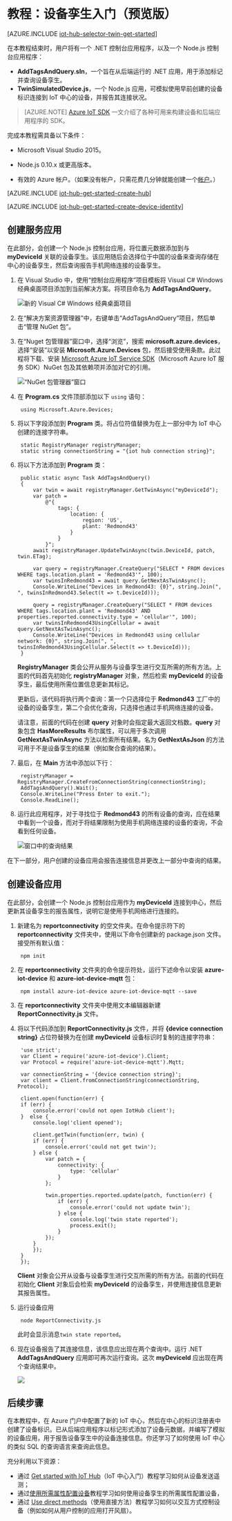 <properties
	pageTitle="设备孪生入门 | Azure"
	description="本教程介绍如何使用设备孪生"
	services="iot-hub"
	documentationCenter="node"
	authors="fsautomata"
	manager="timlt"
	editor=""/>  


<tags
     ms.service="iot-hub"
     ms.devlang="node"
     ms.topic="article"
     ms.tgt_pltfrm="na"
     ms.workload="na"
     ms.date="09/13/2016"
     wacn.date="12/12/2016"
     ms.author="elioda"/>  


# 教程：设备孪生入门（预览版）

[AZURE.INCLUDE [iot-hub-selector-twin-get-started](../../includes/iot-hub-selector-twin-get-started.md)]

在本教程结束时，用户将有一个 .NET 控制台应用程序，以及一个 Node.js 控制台应用程序：

* **AddTagsAndQuery.sln**，一个旨在从后端运行的 .NET 应用，用于添加标记并查询设备孪生。
* **TwinSimulatedDevice.js**，一个 Node.js 应用，可模拟使用早前创建的设备标识连接到 IoT 中心的设备，并报告其连接状况。

> [AZURE.NOTE]
[Azure IoT SDK][lnk-hub-sdks] 一文介绍了各种可用来构建设备和后端应用程序的 SDK。
> 
> 

完成本教程需具备以下条件：

+ Microsoft Visual Studio 2015。

+ Node.js 0.10.x 或更高版本。

+ 有效的 Azure 帐户。（如果没有帐户，只需花费几分钟就能创建一个[帐户][lnk-free-trial]。）

[AZURE.INCLUDE [iot-hub-get-started-create-hub](../../includes/iot-hub-get-started-create-hub.md)]

[AZURE.INCLUDE [iot-hub-get-started-create-device-identity](../../includes/iot-hub-get-started-create-device-identity.md)]

## 创建服务应用
在此部分，会创建一个 Node.js 控制台应用，将位置元数据添加到与 **myDeviceId** 关联的设备孪生。该应用随后会选择位于中国的设备来查询存储在中心的设备孪生，然后查询报告手机网络连接的设备孪生。

1. 在 Visual Studio 中，使用“控制台应用程序”项目模板将 Visual C# Windows 经典桌面项目添加到当前解决方案。将项目命名为 **AddTagsAndQuery**。
   
    ![新的 Visual C# Windows 经典桌面项目][img-createapp]  

2. 在“解决方案资源管理器”中，右键单击“AddTagsAndQuery”项目，然后单击“管理 NuGet 包”。
3. 在“Nuget 包管理器”窗口中，选择“浏览”，搜索 **microsoft.azure.devices**，选择“安装”以安装 **Microsoft.Azure.Devices** 包，然后接受使用条款。此过程将下载、安装 [Microsoft Azure IoT Service SDK][lnk-nuget-service-sdk]（Microsoft Azure IoT 服务 SDK）NuGet 包及其依赖项并添加对它的引用。
   
    ![“NuGet 包管理器”窗口][img-servicenuget]  

4. 在 **Program.cs** 文件顶部添加以下 `using` 语句：
   
        using Microsoft.Azure.Devices;
5. 将以下字段添加到 **Program** 类。将占位符值替换为在上一部分中为 IoT 中心创建的连接字符串。
   
        static RegistryManager registryManager;
        static string connectionString = "{iot hub connection string}";
6. 将以下方法添加到 **Program** 类：
   
        public static async Task AddTagsAndQuery()
        {
            var twin = await registryManager.GetTwinAsync("myDeviceId");
            var patch =
                @"{
                    tags: {
                        location: {
                            region: 'US',
                            plant: 'Redmond43'
                        }
                    }
                }";
            await registryManager.UpdateTwinAsync(twin.DeviceId, patch, twin.ETag);
   
            var query = registryManager.CreateQuery("SELECT * FROM devices WHERE tags.location.plant = 'Redmond43'", 100);
            var twinsInRedmond43 = await query.GetNextAsTwinAsync();
            Console.WriteLine("Devices in Redmond43: {0}", string.Join(", ", twinsInRedmond43.Select(t => t.DeviceId)));
   
            query = registryManager.CreateQuery("SELECT * FROM devices WHERE tags.location.plant = 'Redmond43' AND properties.reported.connectivity.type = 'cellular'", 100);
            var twinsInRedmond43UsingCellular = await query.GetNextAsTwinAsync();
            Console.WriteLine("Devices in Redmond43 using cellular network: {0}", string.Join(", ", twinsInRedmond43UsingCellular.Select(t => t.DeviceId)));
        }
   
    **RegistryManager** 类会公开从服务与设备孪生进行交互所需的所有方法。上面的代码首先初始化 **registryManager** 对象，然后检索 **myDeviceId** 的设备孪生，最后使用所需位置信息更新其标记。
   
    更新后，该代码将执行两个查询：第一个只选择位于 **Redmond43** 工厂中的设备的设备孪生，第二个会优化查询，只选择也通过手机网络连接的设备。
   
    请注意，前面的代码在创建 **query** 对象时会指定最大返回文档数。**query** 对象包含 **HasMoreResults** 布尔属性，可以用于多次调用 **GetNextAsTwinAsync** 方法以检索所有结果。名为 **GetNextAsJson** 的方法可用于不是设备孪生的结果（例如聚合查询的结果）。
7. 最后，在 **Main** 方法中添加以下行：
   
        registryManager = RegistryManager.CreateFromConnectionString(connectionString);
        AddTagsAndQuery().Wait();
        Console.WriteLine("Press Enter to exit.");
        Console.ReadLine();
8. 运行此应用程序，对于寻找位于 **Redmond43** 的所有设备的查询，应在结果中看到一个设备，而对于将结果限制为使用手机网络连接的设备的查询，不会看到任何设备。
   
    ![窗口中的查询结果][img-addtagapp]  


在下一部分，用户创建的设备应用会报告连接信息并更改上一部分中查询的结果。

## 创建设备应用
在此部分，会创建一个 Node.js 控制台应用作为 **myDeviceId** 连接到中心，然后更新其设备孪生的报告属性，说明它是使用手机网络进行连接的。

1. 新建名为 **reportconnectivity** 的空文件夹。在命令提示符下的 **reportconnectivity** 文件夹中，使用以下命令创建新的 package.json 文件。接受所有默认值：
   
    
        npm init
    
2. 在 **reportconnectivity** 文件夹的命令提示符处，运行下述命令以安装 **azure-iot-device** 和 **azure-iot-device-mqtt** 包：
   
    
        npm install azure-iot-device azure-iot-device-mqtt --save
    
3. 在 **reportconnectivity** 文件夹中使用文本编辑器新建 **ReportConnectivity.js** 文件。
4. 将以下代码添加到 **ReportConnectivity.js** 文件，并将 **{device connection string}** 占位符替换为在创建 **myDeviceId** 设备标识时复制的连接字符串：
   
        'use strict';
        var Client = require('azure-iot-device').Client;
        var Protocol = require('azure-iot-device-mqtt').Mqtt;
   
        var connectionString = '{device connection string}';
        var client = Client.fromConnectionString(connectionString, Protocol);
   
        client.open(function(err) {
        if (err) {
            console.error('could not open IotHub client');
        }  else {
            console.log('client opened');
   
            client.getTwin(function(err, twin) {
            if (err) {
                console.error('could not get twin');
            } else {
                var patch = {
                    connectivity: {
                        type: 'cellular'
                    }
                };
   
                twin.properties.reported.update(patch, function(err) {
                    if (err) {
                        console.error('could not update twin');
                    } else {
                        console.log('twin state reported');
                        process.exit();
                    }
                });
            }
            });
        }
        });
   
    **Client** 对象会公开从设备与设备孪生进行交互所需的所有方法。前面的代码在初始化 **Client** 对象后会检索 **myDeviceId** 的设备孪生，并使用连接信息更新其报告属性。
5. 运行设备应用
   
        node ReportConnectivity.js
   
    此时会显示消息`twin state reported`。
6. 现在设备报告了其连接信息，该信息应出现在两个查询中。运行 .NET **AddTagsAndQuery** 应用即可再次运行查询。这次 **myDeviceId** 应出现在两个查询结果中。
   
    ![][img-addtagapp2]  


## 后续步骤
在本教程中，在 Azure 门户中配置了新的 IoT 中心，然后在中心的标识注册表中创建了设备标识。已从后端应用程序以标记形式添加了设备元数据，并编写了模拟的设备应用，用于报告设备孪生中的设备连接信息。你还学习了如何使用 IoT 中心的类似 SQL 的查询语言来查询此信息。

充分利用以下资源：

- 通过 [Get started with IoT Hub][lnk-iothub-getstarted]（IoT 中心入门）教程学习如何从设备发送遥测；
- 通过[使用所需属性配置设备][lnk-twin-how-to-configure]教程学习如何使用设备孪生的所需属性配置设备，
- 通过 [Use direct methods][lnk-methods-tutorial]（使用直接方法）教程学习如何以交互方式控制设备（例如如何从用户控制的应用打开风扇）。

<!-- images -->

[img-servicenuget]: ./media/iot-hub-csharp-node-twin-getstarted/servicesdknuget.png
[img-createapp]: ./media/iot-hub-csharp-node-twin-getstarted/createnetapp.png
[img-addtagapp]: ./media/iot-hub-csharp-node-twin-getstarted/addtagapp.png
[img-addtagapp2]: ./media/iot-hub-csharp-node-twin-getstarted/addtagapp2.png

<!-- links -->

[lnk-hub-sdks]: /documentation/articles/iot-hub-devguide-sdks/
[lnk-free-trial]: /pricing/1rmb-trial/
[lnk-nuget-service-sdk]: https://www.nuget.org/packages/Microsoft.Azure.Devices/

[lnk-d2c]: /documentation/articles/iot-hub-devguide-messaging/#device-to-cloud-messages
[lnk-methods]: /documentation/articles/iot-hub-devguide-direct-methods/
[lnk-twins]: /documentation/articles/iot-hub-devguide-device-twins/
[lnk-query]: /documentation/articles/iot-hub-devguide-query-language/
[lnk-identity]: /documentation/articles/iot-hub-devguide-identity-registry/

[lnk-iothub-getstarted]: /documentation/articles/iot-hub-node-node-getstarted/
[lnk-methods-tutorial]: /documentation/articles/iot-hub-node-node-direct-methods/
[lnk-twin-how-to-configure]: /documentation/articles/iot-hub-csharp-node-twin-how-to-configure/

[lnk-dev-setup]: https://github.com/Azure/azure-iot-sdks/blob/master/doc/get_started/node-devbox-setup.md

<!---HONumber=Mooncake_1205_2016-->